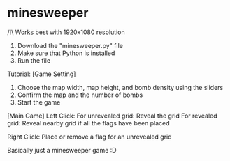 # minesweeper
/!\ Works best with 1920x1080 resolution

1. Download the "minesweeper.py" file
2. Make sure that Python is installed
3. Run the file

Tutorial:
[Game Setting]
  1. Choose the map width, map height, and bomb density using the sliders
  2. Confirm the map and the number of bombs
  3. Start the game

[Main Game]
  Left Click:
    For unrevealed grid: Reveal the grid
    For revealed grid: Reveal nearby grid if all the flags have been placed
  
  Right Click:
    Place or remove a flag for an unrevealed grid
  
  Basically just a minesweeper game :D
